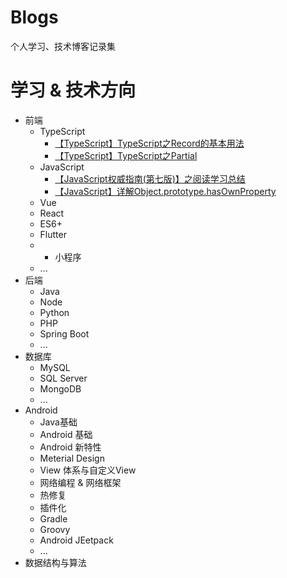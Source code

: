# Blogs
个人学习、技术博客记录集

<!-- # 2021-10-17 /晚
想了很多，我的问题在于书读得太少，想的太多，想回去继续读书深造，也想提升技术。
白天静不下心，只有到晚上才想要打开电脑敲，躁动。 -->

# 学习 & 技术方向
- 前端
  - TypeScript
    - [【TypeScript】TypeScript之Record的基本用法](https://github.com/Lydever/blogs/issues/4)
    - [【TypeScript】TypeScript之Partial](https://github.com/Lydever/blogs/issues/5)
  - JavaScript
    - [【JavaScript权威指南(第七版)】之阅读学习总结](https://github.com/Lydever/blogs/issues/6)
    - [【JavaScript】详解Object.prototype.hasOwnProperty](https://github.com/Lydever/blogs/issues/3)
  - Vue
  - React
  - ES6+
  - Flutter
  -   - 小程序
  - ...
- 后端
  - Java
  - Node
  - Python
  - PHP
  - Spring Boot
  - ...
- 数据库
  - MySQL
  - SQL Server
  - MongoDB
  - ...  
- Android
  - Java基础
  - Android 基础
  - Android 新特性
  - Meterial Design
  - View 体系与自定义View
  - 网络编程 & 网络框架 
  - 热修复
  - 插件化
  - Gradle
  - Groovy
  - Android JEetpack
  - ...
- 数据结构与算法
  

  
